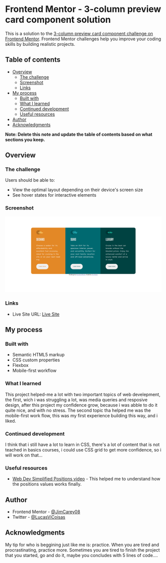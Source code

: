 # Frontend Mentor - 3-column preview card component solution

This is a solution to the [3-column preview card component challenge on Frontend Mentor](https://www.frontendmentor.io/challenges/3column-preview-card-component-pH92eAR2-). Frontend Mentor challenges help you improve your coding skills by building realistic projects. 

## Table of contents

- [Overview](#overview)
  - [The challenge](#the-challenge)
  - [Screenshot](#screenshot)
  - [Links](#links)
- [My process](#my-process)
  - [Built with](#built-with)
  - [What I learned](#what-i-learned)
  - [Continued development](#continued-development)
  - [Useful resources](#useful-resources)
- [Author](#author)
- [Acknowledgments](#acknowledgments)

**Note: Delete this note and update the table of contents based on what sections you keep.**

## Overview

### The challenge

Users should be able to:

- View the optimal layout depending on their device's screen size
- See hover states for interactive elements

### Screenshot

![](./images/screenshot.png)

### Links

- Live Site URL: [Live Site](https://jimcarey08.github.io/3-Column-Card-frontendmentor/)

## My process

### Built with

- Semantic HTML5 markup
- CSS custom properties
- Flexbox
- Mobile-first workflow


### What I learned

This project helped-me a lot with two important topics of web develepment, the first, wich i was struggling a lot, was media queries and resposive design, after this project my confidence grow, because i was abble to do it quite nice, and with no stress. The second topic tha helped me was the mobile-first work flow, this was my first experience building this way, and i liked.

### Continued development

I think that i still have a lot to learn in CSS, there's a lot of content that is not teached in basics courses, i could use CSS grid to get more confidence, so i will work on that...

### Useful resources

- [Web Dev Simplified Positions video](https://www.youtube.com/watch?v=jx5jmI0UlXU) - This helped me to understand how the positions values works finally.


## Author

- Frontend Mentor - [@JimCarey08](https://www.frontendmentor.io/profile/JimCarey08)
- Twitter - [@LucasViCoisas](https://twitter.com/LucasViCoisas)



## Acknowledgments

My tip for who is beggining just like me is: practice.
When you are tired and procrastinating, practice more.
Sometimes you are tired to finish the project that you started, go and do it, maybe you concludes with 5 lines of code....
